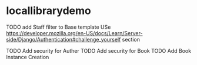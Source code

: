 # locallibrarydemo

TODO add Staff filter to Base template
USe https://developer.mozilla.org/en-US/docs/Learn/Server-side/Django/Authentication#challenge_yourself section

TODO Add security for Auther
TODO Add security for Book
TODO Add Book Instance Creation
